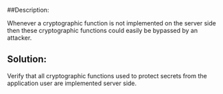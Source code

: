 ##Description:

Whenever a cryptographic function is not implemented on the server side then these
cryptographic functions could easily be bypassed by an attacker.

## Solution:

Verify that all cryptographic functions used to protect secrets from the application
user are implemented server side.

